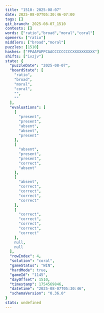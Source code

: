 ```yaml
---
title: "1510: 2025-08-07"
date: 2025-08-07T05:30:46-07:00
tags: []
git_branch: 2025-08-07_1510
contests: []
words: ["ratio","broad","moral","coral"]
openers: ["ratio"]
middlers: ["broad","moral"]
puzzles: [1510]
hashes: ["PPAAPAPPCAACCCCCCCCCXXXXXXXXXX"]
shifts: ["ivzjv"]
state: {
  "puzzleDate": "2025-08-07",
  "boardState": [
    "ratio",
    "broad",
    "moral",
    "coral",
    "",
    ""
  ],
  "evaluations": [
    [
      "present",
      "present",
      "absent",
      "absent",
      "present"
    ],
    [
      "absent",
      "present",
      "present",
      "correct",
      "absent"
    ],
    [
      "absent",
      "correct",
      "correct",
      "correct",
      "correct"
    ],
    [
      "correct",
      "correct",
      "correct",
      "correct",
      "correct"
    ],
    null,
    null
  ],
  "rowIndex": 4,
  "solution": "coral",
  "gameStatus": "WIN",
  "hardMode": true,
  "gameId": "1145",
  "dayOffset": 1510,
  "timestamp": 1754569846,
  "datetime": "2025-08-07T05:30:46",
  "schemaVersion": "0.36.0"
}
stats: undefined
---
```

<!-- more -->
